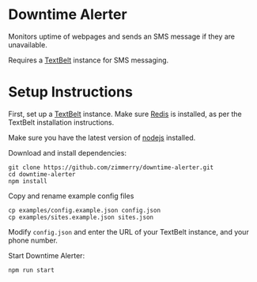 # Downtime Alerter
Monitors uptime of webpages and sends an SMS message if they are unavailable.

Requires a [TextBelt](https://github.com/typpo/textbelt#usage-as-a-standalone-server) instance for SMS messaging.

# Setup Instructions
First, set up a [TextBelt](https://github.com/typpo/textbelt#usage-as-a-standalone-server) instance. Make sure [Redis](https://redis.io/topics/quickstart) is installed, as per the TextBelt installation instructions.

Make sure you have the latest version of [nodejs](https://nodejs.org/) installed.

Download and install dependencies:

```
git clone https://github.com/zimmerry/downtime-alerter.git
cd downtime-alerter
npm install
```

Copy and rename example config files

```
cp examples/config.example.json config.json
cp examples/sites.example.json sites.json
```

Modify `config.json` and enter the URL of your TextBelt instance, and your phone number.

Start Downtime Alerter:
```
npm run start
```